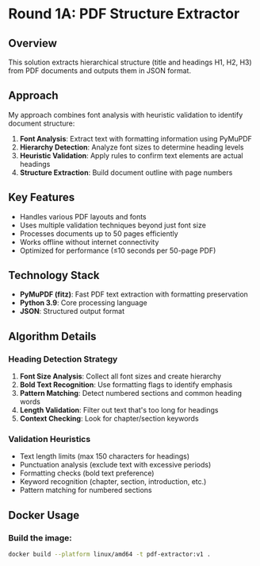 # Round 1A: PDF Structure Extractor

## Overview
This solution extracts hierarchical structure (title and headings H1, H2, H3) from PDF documents and outputs them in JSON format.

## Approach
My approach combines font analysis with heuristic validation to identify document structure:

1. **Font Analysis**: Extract text with formatting information using PyMuPDF
2. **Hierarchy Detection**: Analyze font sizes to determine heading levels
3. **Heuristic Validation**: Apply rules to confirm text elements are actual headings
4. **Structure Extraction**: Build document outline with page numbers

## Key Features
- Handles various PDF layouts and fonts
- Uses multiple validation techniques beyond just font size
- Processes documents up to 50 pages efficiently
- Works offline without internet connectivity
- Optimized for performance (≤10 seconds per 50-page PDF)

## Technology Stack
- **PyMuPDF (fitz)**: Fast PDF text extraction with formatting preservation
- **Python 3.9**: Core processing language
- **JSON**: Structured output format

## Algorithm Details

### Heading Detection Strategy
1. **Font Size Analysis**: Collect all font sizes and create hierarchy
2. **Bold Text Recognition**: Use formatting flags to identify emphasis
3. **Pattern Matching**: Detect numbered sections and common heading words
4. **Length Validation**: Filter out text that's too long for headings
5. **Context Checking**: Look for chapter/section keywords

### Validation Heuristics
- Text length limits (max 150 characters for headings)
- Punctuation analysis (exclude text with excessive periods)
- Formatting checks (bold text preference)
- Keyword recognition (chapter, section, introduction, etc.)
- Pattern matching for numbered sections

## Docker Usage

### Build the image:
```bash
docker build --platform linux/amd64 -t pdf-extractor:v1 .
